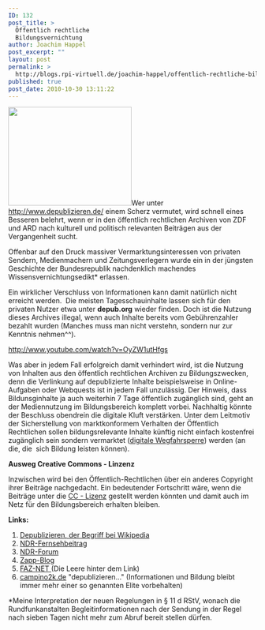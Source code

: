 ```yaml
---
ID: 132
post_title: >
  Öffentlich rechtliche
  Bildungsvernichtung
author: Joachim Happel
post_excerpt: ""
layout: post
permalink: >
  http://blogs.rpi-virtuell.de/joachim-happel/offentlich-rechtliche-bildungsvernichtung/
published: true
post_date: 2010-10-30 13:11:22
---
```

<a href="http://blogs.rpi-virtuell.de/joachim-happel/2010/10/30/offentlich-rechtliche-bildungsvernichtung/depublikation/" rel="attachment wp-att-159"><img class="alignleft size-thumbnail wp-image-159" src="http://blogs.rpi-virtuell.de/joachim-happel/wp-content/uploads/sites/20/2010/11/depublikation-250x200.jpg" alt="" width="250" height="200" /></a>Wer unter <a href="http://www.depublizieren.de/">http://www.depublizieren.de/</a> einem Scherz vermutet, wird schnell eines Besseren belehrt, wenn er in den öffentlich rechtlichen Archiven von ZDF und ARD nach kulturell und politisch relevanten Beiträgen aus der Vergangenheit sucht.

Offenbar auf den Druck massiver Vermarktungsinteressen von privaten Sendern, Medienmachern und Zeitungsverlegern wurde ein in der jüngsten Geschichte der Bundesrepublik nachdenklich machendes Wissensvernichtungsedikt* erlassen.  <!--more-->

Ein wirklicher Verschluss von Informationen kann damit natürlich nicht erreicht werden.  Die meisten Tagesschauinhalte lassen sich für den privaten Nutzer etwa unter <strong>depub.org</strong> wieder finden. Doch ist die Nutzung dieses Archives illegal, wenn auch Inhalte bereits vom Gebührenzahler bezahlt wurden (Manches muss man nicht verstehn, sondern nur zur Kenntnis nehmen^^).

http://www.youtube.com/watch?v=OyZW1utHfgs

Was aber in jedem Fall erfolgreich damit verhindert wird, ist die Nutzung von Inhalten aus den öffentlich rechtlichen Archiven zu Bildungszwecken, denn die Verlinkung auf depublizierte Inhalte beispielsweise in Online-Aufgaben oder Webquests ist in jedem Fall unzulässig. Der Hinweis, dass Bildunsginhalte ja auch weiterhin 7 Tage öffentlich zugänglich sind, geht an der Mediennutzung im Bildungsbereich komplett vorbei. Nachhaltig könnte der Beschluss obendrein die digitale Kluft verstärken. Unter dem Leitmotiv der Sicherstellung von marktkonformem Verhalten der Öffentlich Rechtlichen sollen bildungsrelevante Inhalte künftig nicht einfach kostenfrei zugänglich sein sondern vermarktet (<a href="http://www.vprt.de/index.html/de/press/article/id/237/or/2/" target="_self">digitale Wegfahrsperre</a>) werden (an die, die  sich Bildung leisten können).

<strong>Ausweg Creative Commons - Linzenz</strong>

Inzwischen wird bei den Öffentlich-Rechtlichen über ein anderes Copyright ihrer Beiträge nachgedacht. Ein bedeutender Fortschritt wäre, wenn die Beiträge unter die <a href="http://de.creativecommons.org/was-ist-cc/">CC - Lizenz</a> gestellt werden könnten und damit auch im Netz für den Bildungsbereich erhalten bleiben.

<strong>Links:</strong>
<ol>
	<li><a href="http://de.wikipedia.org/wiki/Depublizieren">Depublizieren, der Begriff bei Wikipedia</a></li>
	<li><a href="http://www.ndr.de/fernsehen/sendungen/zapp/internet/depublizieren101.html">NDR-Fernsehbeitrag</a></li>
	<li><a title="Forum" href="http://www.ndr.de/apps/php/forum/showthread.php?t=34383&amp;page=27">NDR-Forum</a></li>
	<li><a href="http://zapp.blog.ndr.de">Zapp-Blog</a></li>
	<li><a href="http://www.faz.net/s/Rub475F682E3FC24868A8A5276D4FB916D7/Doc~E40C5A96DC0534CA4A2F1699CD92A9AD2~ATpl~Ecommon~Scontent.html">FAZ-NET </a>(Die Leere hinter dem Link)</li>
	<li><a href="http://campino2k.de/2010/10/10/depublizieren-nur-loeschen-ist-schoener/">campino2k.de</a> "depublizieren..." (Informationen und Bildung bleibt immer mehr einer so genannten Elite vorbehalten)</li>
</ol>
*Meine Interpretation der neuen Regelungen in § 11 d RStV, wonach die Rundfunkanstalten Begleitinformationen nach der Sendung in der Regel nach sieben Tagen nicht mehr zum Abruf bereit stellen dürfen.